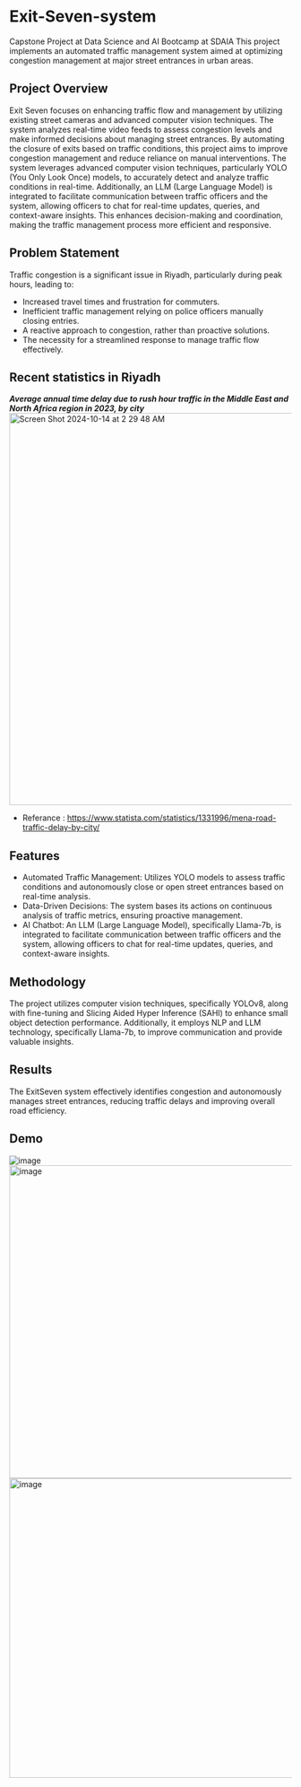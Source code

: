 # Exit-Seven-system
Capstone Project at Data Science and AI Bootcamp at SDAIA
This project implements an automated traffic management system aimed at optimizing congestion management at major street entrances in urban areas.

## Project Overview
Exit Seven focuses on enhancing traffic flow and management by utilizing existing street cameras and advanced computer vision techniques. The system analyzes real-time video feeds to assess congestion levels and make informed decisions about managing street entrances. By automating the closure of exits based on traffic conditions, this project aims to improve congestion management and reduce reliance on manual interventions. The system leverages advanced computer vision techniques, particularly YOLO (You Only Look Once) models, to accurately detect and analyze traffic conditions in real-time. Additionally, an LLM (Large Language Model) is integrated to facilitate communication between traffic officers and the system, allowing officers to chat for real-time updates, queries, and context-aware insights. This enhances decision-making and coordination, making the traffic management process more efficient and responsive.

## Problem Statement
Traffic congestion is a significant issue in Riyadh, particularly during peak hours, leading to:

* Increased travel times and frustration for commuters.
* Inefficient traffic management relying on police officers manually closing entries.
* A reactive approach to congestion, rather than proactive solutions.
* The necessity for a streamlined response to manage traffic flow effectively.

## Recent statistics in Riyadh
***Average annual time delay due to rush hour traffic in the Middle East and North Africa region in 2023, by city***
<img width="699" alt="Screen Shot 2024-10-14 at 2 29 48 AM" src="https://github.com/user-attachments/assets/ad6cac01-d8f5-403b-b929-91b861e8bd8a">
- Referance : https://www.statista.com/statistics/1331996/mena-road-traffic-delay-by-city/


## Features
* Automated Traffic Management: Utilizes YOLO models to assess traffic conditions and autonomously close or open street entrances based on real-time analysis.
* Data-Driven Decisions: The system bases its actions on continuous analysis of traffic metrics, ensuring proactive management.
* AI Chatbot: An LLM (Large Language Model), specifically Llama-7b, is integrated to facilitate communication between traffic officers and the system, allowing officers to chat for real-time updates, queries, and context-aware insights.

## Methodology
The project utilizes computer vision techniques, specifically YOLOv8, along with fine-tuning and Slicing Aided Hyper Inference (SAHI) to enhance small object detection performance. Additionally, it employs NLP and LLM technology, specifically Llama-7b, to improve communication and provide valuable insights.

## Results
The ExitSeven system effectively identifies congestion and autonomously manages street entrances, reducing traffic delays and improving overall road efficiency.

## Demo
![image](https://github.com/user-attachments/assets/2fd8b4b6-b8a6-4601-b725-2d95a507c64a)
<img width="558" alt="image" src="https://github.com/user-attachments/assets/50bd4126-3269-4bc7-a70d-a9ee8d7e1fb9">
<img width="534" alt="image" src="https://github.com/user-attachments/assets/38a1150e-3461-4e3d-a4da-dbdcb73772d5">




